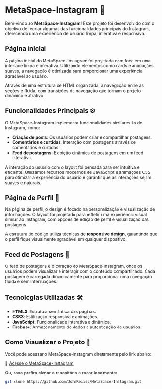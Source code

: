 # MetaSpace-Instagram 🚀

Bem-vindo ao **MetaSpace-Instagram**! Este projeto foi desenvolvido com o objetivo de recriar algumas das funcionalidades principais do Instagram, oferecendo uma experiência de usuário limpa, interativa e responsiva.

## Página Inicial

A página inicial do MetaSpace-Instagram foi projetada com foco em uma interface limpa e interativa. Utilizando elementos como cards e animações suaves, a navegação é otimizada para proporcionar uma experiência agradável ao usuário.

Através de uma estrutura de HTML organizada, a navegação entre as seções é fluída, com transições de navegação que tornam o projeto dinâmico e atrativo.

## Funcionalidades Principais ⚙️

O MetaSpace-Instagram implementa funcionalidades similares às do Instagram, como:

- **Criação de posts**: Os usuários podem criar e compartilhar postagens.
- **Comentários e curtidas**: Interação com postagens através de comentários e curtidas.
- **Feed de postagens**: Exibição dinâmica de postagens em um feed interativo.

A interação do usuário com o layout foi pensada para ser intuitiva e eficiente. Utilizamos recursos modernos de JavaScript e animações CSS para otimizar a experiência do usuário e garantir que as interações sejam suaves e naturais.

## Página de Perfil 👤

Na página de perfil, o design é focado na personalização e visualização de informações. O layout foi projetado para refletir uma experiência visual similar ao Instagram, com opções de edição de perfil e visualização das postagens.

A estrutura do código utiliza técnicas de **responsive design**, garantindo que o perfil fique visualmente agradável em qualquer dispositivo.

## Feed de Postagens 📰

O feed de postagens é o coração do MetaSpace-Instagram, onde os usuários podem visualizar e interagir com o conteúdo compartilhado. Cada postagem é carregada dinamicamente para proporcionar uma navegação fluída e sem interrupções.

## Tecnologias Utilizadas 🛠️

- **HTML5**: Estrutura semântica das páginas.
- **CSS3**: Estilização responsiva e animações.
- **JavaScript**: Funcionalidade interativa e dinâmica.
- **Firebase**: Armazenamento de dados e autenticação de usuários.

## Como Visualizar o Projeto 👀

Você pode acessar o MetaSpace-Instagram diretamente pelo link abaixo:

🔗 [Acesse o MetaSpace-Instagram](https://github.com/JohnReiiss/MetaSpace-Instagram)

Ou, caso prefira clonar o repositório e rodar localmente:

```bash
git clone https://github.com/JohnReiiss/MetaSpace-Instagram.git
